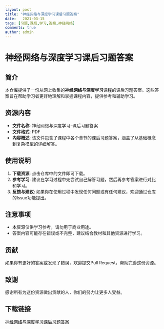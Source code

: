 ```yaml
---
layout: post
title: "神经网络与深度学习课后习题答案"
date:   2021-03-15
tags: [习题,课后,学习,答案,神经网络]
comments: true
author: admin
---
```

# 神经网络与深度学习课后习题答案

## 简介

本仓库提供了一份从网上收集的**神经网络与深度学习**课程的课后习题答案。这些答案旨在帮助学习者更好地理解和掌握课程内容，提供参考和辅助学习。

## 资源内容

- **文件名称**: 神经网络与深度学习-课后习题答案
- **文件格式**: PDF
- **内容概述**: 该文件包含了课程中各个章节的课后习题答案，涵盖了从基础概念到复杂模型的详细解答。

## 使用说明

1. **下载资源**: 点击仓库中的文件即可下载。
2. **参考学习**: 建议在学习过程中先尝试自己解答习题，然后再参考答案进行对比和学习。
3. **反馈与建议**: 如果你在使用过程中发现任何问题或有任何建议，欢迎通过仓库的Issue功能提出。

## 注意事项

- 本资源仅供学习参考，请勿用于商业用途。
- 答案内容可能存在错误或不完整，建议结合教材和其他资源进行学习。

## 贡献

如果你有更好的答案或发现了错误，欢迎提交Pull Request，帮助完善这份资源。

## 致谢

感谢所有为这份资源做出贡献的人，你们的努力让更多人受益。

## 下载链接

[神经网络与深度学习课后习题答案](https://pan.quark.cn/s/898cec2f7996)
